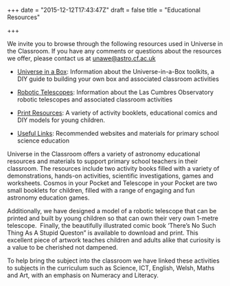 +++
date = "2015-12-12T17:43:47Z"
draft = false
title = "Educational Resources"

+++

We invite you to browse through the following resources used in Universe in the Classroom. If you have any comments or questions about the resources we offer, please contact us at unawe@astro.cf.ac.uk

- [Universe in a Box](/universe-in-a-box/): Information about the Universe-in-a-Box toolkits, a DIY guide to building your own box and associated classroom activities

- [Robotic Telescopes](/robotic-telescope-for-wales/): Information about the Las Cumbres Observatory robotic telescopes and associated classroom activities

- [Print Resources](/print-resources/): A variety of activity booklets, educational comics and DIY models for young children.

- [Useful Links](/links/): Recommended websites and materials for primary school science education

Universe in the Classroom offers a variety of astronomy educational resources and materials to support primary school teachers in their classroom. The resources include two activity books filled with a variety of demonstrations, hands-on activities, scientific investigations, games and worksheets. Cosmos in your Pocket and Telescope in your Pocket are two small booklets for children, filled with a range of engaging and fun astronomy education games.

Additionally, we have designed a model of a robotic telescope that can be printed and built by young children so that can own their very own 1-metre telescope.  Finally, the beautifully illustrated comic book ‘There’s No Such Thing As A Stupid Queston” is available to download and print. This excellent piece of artwork teaches children and adults alike that curiosity is a value to be cherished not dampened.

To help bring the subject into the classroom we have linked these activities to subjects in the curriculum such as Science, ICT, English, Welsh, Maths and Art, with an emphasis on Numeracy and Literacy.
